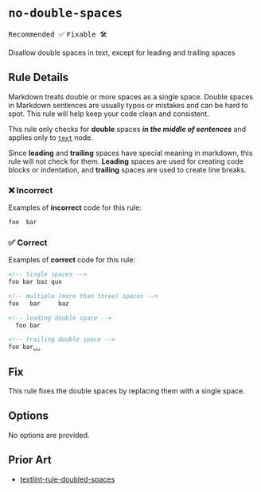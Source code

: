 # `no-double-spaces`

<kbd>Recommended ✅</kbd> <kbd>Fixable 🛠️</kbd>

Disallow double spaces in text, except for leading and trailing spaces

## Rule Details

Markdown treats double or more spaces as a single space. Double spaces in Markdown sentences are usually typos or mistakes and can be hard to spot. This rule will help keep your code clean and consistent.

This rule only checks for **double** spaces ***in the middle of sentences*** and applies only to [`text`](https://github.com/syntax-tree/mdast?tab=readme-ov-file#text) node.

Since **leading** and **trailing** spaces have special meaning in markdown, this rule will not check for them. **Leading** spaces are used for creating code blocks or indentation, and **trailing** spaces are used to create line breaks.

### ❌ Incorrect

Examples of **incorrect** code for this rule:

```md
foo  bar
```

### ✅ Correct

Examples of **correct** code for this rule:

```md
<!-- Single spaces -->
foo bar baz qux

<!-- multiple (more than three) spaces -->
foo   bar     baz

<!-- leading double space -->
  foo bar

<!-- trailing double space -->
foo bar␣␣
```

## Fix

This rule fixes the double spaces by replacing them with a single space.

## Options

No options are provided.

## Prior Art

- [textlint-rule-doubled-spaces](https://github.com/iwamatsu0430/textlint-rule-doubled-spaces)
